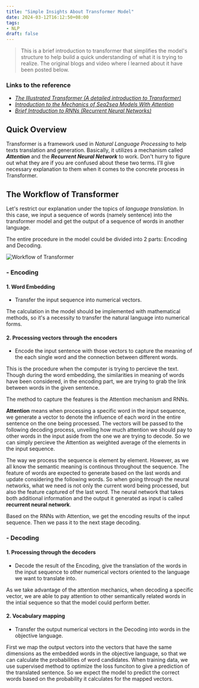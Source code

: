 ```yaml
---
title: "Simple Insights About Transformer Model"
date: 2024-03-12T16:12:50+08:00
tags:
- NLP
draft: false
---
```


> This is a brief introduction to transformer that simplifies the model's structure to help build a quick understanding of what it is trying to realize. The original blogs and video where I learned about it have been posted below.

<!--more-->
### Links to the reference
- *[The Illustrated Transformer (A detailed introduction to Transformer)](https://jalammar.github.io/illustrated-transformer/)*
- *[Introduction to the Mechanics of Seq2seq Models With Attention](https://jalammar.github.io/visualizing-neural-machine-translation-mechanics-of-seq2seq-models-with-attention/)*
- *[Brief Introduction to RNNs (Recurrent Neural Networks)](https://www.youtube.com/watch?v=UNmqTiOnRfg)*

##  Quick Overview
Transformer is a framework used in *Natural Language Processing* to help texts translation and generation. Basically, it utilizes a mechanism called ***Attention*** and the ***Recurrent Neural Network*** to work. Don't hurry to figure out what they are if you are confused about these two terms. I'll give necessary explanation to them when it comes to the concrete process in Transformer.

## The Workflow of Transformer
Let's restrict our explanation under the topics of *language translation*. In this case, we input a sequence of words (namely sentence) into the transformer model and get the output of a sequence of words in another language.

The entire procedure in the model could be divided into 2 parts: Encoding and Decoding.

![Workflow of Transformer](/images/transformer-workflow.jpg)

### - Encoding
#### 1. **Word Embedding**
- Transfer the input sequence into numerical vectors.

The calculation in the model should be implemented with mathematical methods, so it's a necessity to transfer the natural language into numerical forms.

#### 2. **Processing vectors through the encoders**
- Encode the input sentence with those vectors to capture the meaning of the each single word and the connection between different words.

This is the procedure when the computer is trying to percieve the text. Though during the word embedding, the similarities in meaning of words have been considered, in the encoding part, we are trying to grab the link between words in the given sentence.

The method to capture the features is the Attention mechanism and RNNs.

**Attention** means when processing a specific word in the input sequence, we generate a vector to denote the influence of each word in the entire sentence on the one being processed. The vectors will be passed to the following decoding process, unveiling how much attention we should pay to other words in the input aside from the one we are trying to decode. So we can simply percieve the Attention as weighted average of the elements in the input sequence.

The way we process the sequence is element by element. However, as we all know the semantic meaning is continous throughout the sequence. The feature of words are expected to generate based on the last words and update considering the following words. So when going through the neural networks, what we need is not only the current word being processed, but also the feature captured of the last word. The neural network that takes both additional information and the output it generated as input is called **recurrent neural network**.

Based on the RNNs with Attention, we get the encoding results of the input sequence. Then we pass it to the next stage decoding.


### - Decoding
#### 1. Processing through the decoders
- Decode the result of the Encoding, give the translation of the words in the input sequence to other numerical vectors oriented to the language we want to translate into.

As we take advantage of the attention mechanics, when decoding a specific vector, we are able to pay attention to other semantically related words in the intial sequence so that the model could perform better.

#### 2. Vocabulary mapping
- Transfer the output numerical vectors in the Decoding into words in the objective language.

First we map the output vectors into the vectors that have the same dimensions as the embedded words in the objective language, so that we can calculate the probabilities of word candidates. When training data, we use supervised method to optimize the loss funciton to give a prediction of the translated sentence. So we expect the model to predict the correct words based on the probability it calculates for the mapped vectors.